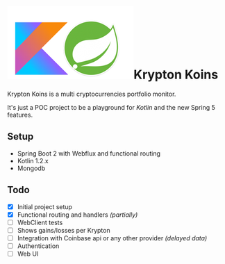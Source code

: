 # ![Kotlin Spring](kotlin-spring.png)Krypton Koins

Krypton Koins is a multi cryptocurrencies portfolio monitor.

It's just a POC project to be a playground for *Kotlin* and the new Spring 5 features.

## Setup
- Spring Boot 2 with Webflux and functional routing
- Kotlin 1.2.x
- Mongodb

## Todo
- [x] Initial project setup
- [x] Functional routing and handlers _(partially)_
- [ ] WebClient tests
- [ ] Shows gains/losses per Krypton
- [ ] Integration with Coinbase api or any other provider _(delayed data)_
- [ ] Authentication
- [ ] Web UI
